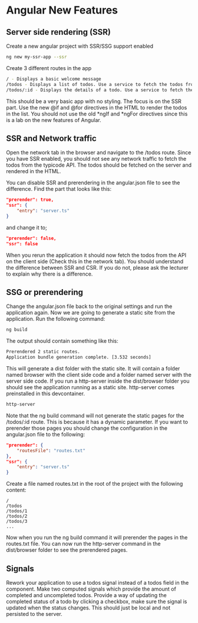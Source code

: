 # Angular New Features

## Server side rendering (SSR)

Create a new angular project with SSR/SSG support enabled

```bash
ng new my-ssr-app --ssr
```

Create 3 different routes in the app

```bash
/ - Displays a basic welcome message
/todos - Displays a list of todos. Use a service to fetch the todos from https://jsonplaceholder.typicode.com/todos)
/todos/:id - Displays the details of a todo. Use a service to fetch the todo from https://jsonplaceholder.typicode.com/todos/:id
```

This should be a very basic app with no styling. The focus is on the SSR part. Use the new @if and @for directives in the HTML to render the todos in the list. You should not use the old *ngIf and *ngFor directives since this is a lab on the new features of Angular.

## SSR and Network traffic

Open the network tab in the browser and navigate to the /todos route. Since you have SSR enabled, you should not see any network traffic to fetch the todos from the typicode API. The todos should be fetched on the server and rendered in the HTML.

You can disable SSR and prerendering in the angular.json file to see the difference. Find the part that looks like this:

```json
"prerender": true,
"ssr": {
    "entry": "server.ts"
}
```

and change it to;

```json
"prerender": false,
"ssr": false
```

When you rerun the application it should now fetch the todos from the API on the client side (Check this in the network tab). You should understand the difference between SSR and CSR. If you do not, please ask the lecturer to explain why there is a difference.

## SSG or prerendering

Change the angular.json file back to the original settings and run the application again. Now we are going to generate a static site from the application. Run the following command:

```bash
ng build
```

The output should contain something like this:

```bash
Prerendered 2 static routes.
Application bundle generation complete. [3.532 seconds]
```

This will generate a dist folder with the static site. It will contain a folder named browser with the client side code and a folder named server with the server side code. If you run a http-server inside the dist/browser folder you should see the application running as a static site. http-server comes preinstalled in this devcontainer.

```bash
http-server
```

Note that the ng build command will not generate the static pages for the /todos/:id route. This is because it has a dynamic parameter. If you want to prerender those pages you should change the configuration in the angular.json file to the following:

```json
"prerender": {
    "routesFile": "routes.txt"
},
"ssr": {
    "entry": "server.ts"
}
```

Create a file named routes.txt in the root of the project with the following content:

```
/
/todos
/todos/1
/todos/2
/todos/3
...
```

Now when you run the ng build command it will prerender the pages in the routes.txt file. You can now run the http-server command in the dist/browser folder to see the prerendered pages.

## Signals

Rework your application to use a todos signal instead of a todos field in the component. Make two computed signals which provide the amount of completed and uncompleted todos. Provide a way of updating the completed status of a todo by clicking a checkbox, make sure the signal is updated when the status changes. This should just be local and not persisted to the server. 
